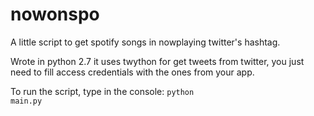 nowonspo
========

A little script to get spotify songs in nowplaying twitter's hashtag.

Wrote in python 2.7 it uses twython for get tweets from twitter, you just need to fill access credentials with the ones from your app.

To run the script, type in the console: <code>python main.py</code>
